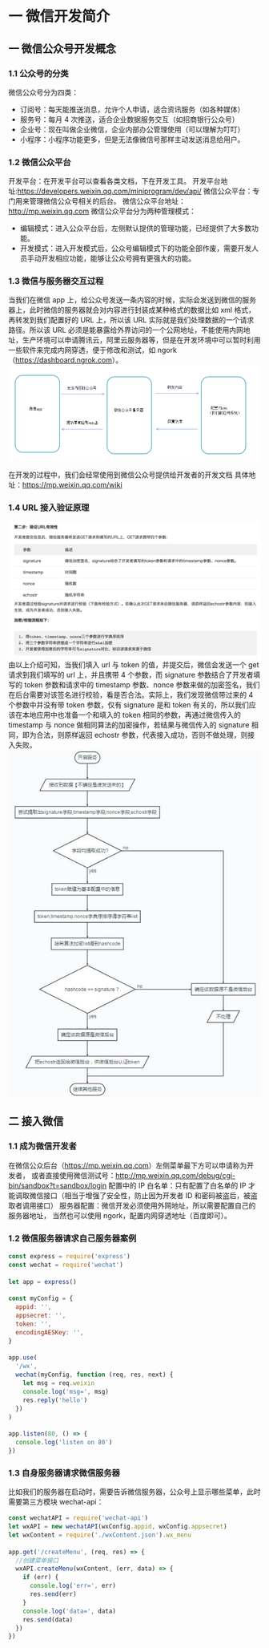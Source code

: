# 一 微信开发简介

## 一 微信公众号开发概念

### 1.1 公众号的分类

微信公众号分为四类：

- 订阅号：每天能推送消息，允许个人申请，适合资讯服务（如各种媒体）
- 服务号：每月 4 次推送，适合企业数据服务交互（如招商银行公众号）
- 企业号：现在叫做企业微信，企业内部办公管理使用（可以理解为叮叮）
- 小程序：小程序功能更多，但是无法像微信号那样主动发送消息给用户。

### 1.2 微信公众平台

开发平台：在开发平台可以查看各类文档，下在开发工具。
开发平台地址:<https://developers.weixin.qq.com/miniprogram/dev/api/>
微信公众平台：专门用来管理微信公众号相关的后台。
微信公众平台地址：<http://mp.weixin.qq.com>
微信公众平台分为两种管理模式：

- 编辑模式：进入公众平台后，左侧默认提供的管理功能，已经提供了大多数功能。
- 开发模式：进入开发模式后，公众号编辑模式下的功能全部作废，需要开发人员手动开发相应功能，能够让公众号拥有更强大的功能。

### 1.3 微信与服务器交互过程

当我们在微信 app 上，给公众号发送一条内容的时候，实际会发送到微信的服务器上，此时微信的服务器就会对内容进行封装成某种格式的数据比如 xml 格式，再转发到我们配置好的 URL 上，所以该 URL 实际就是我们处理数据的一个请求路径。所以该 URL 必须是能暴露给外界访问的一个公网地址，不能使用内网地址，生产环境可以申请腾讯云，阿里云服务器等，但是在开发环境中可以暂时利用一些软件来完成内网穿透，便于修改和测试，如 ngork（<https://dashboard.ngrok.com>）。
![](/images/JavaScript/wx-01.png)

在开发的过程中，我们会经常使用到微信公众号提供给开发者的开发文档
具体地址：<https://mp.weixin.qq.com/wiki>

### 1.4 URL 接入验证原理

![](/images/JavaScript/wx-02.png)
由以上介绍可知，当我们填入 url 与 token 的值，并提交后，微信会发送一个 get 请求到我们填写的 url 上，并且携带 4 个参数，而 signature 参数结合了开发者填写的 token 参数和请求中的 timestamp 参数、nonce 参数来做的加密签名，我们在后台需要对该签名进行校验，看是否合法。实际上，我们发现微信带过来的 4 个参数中并没有带 token 参数，仅有 signature 是和 token 有关的，所以我们应该在本地应用中也准备一个和填入的 token 相同的参数，再通过微信传入的 timestamp 与 nonce 做相同算法的加密操作，若结果与微信传入的 signature 相同，即为合法，则原样返回 echostr 参数，代表接入成功，否则不做处理，则接入失败。
![](/images/JavaScript/wx-03.png)

## 二 接入微信

### 1.1 成为微信开发者

在微信公众后台（<https://mp.weixin.qq.com>）左侧菜单最下方可以申请称为开发者，
或者直接使用微信测试号：<http://mp.weixin.qq.com/debug/cgi-bin/sandbox?t=sandbox/login>
配置中的 IP 白名单：只有配置了白名单的 IP 才能调取微信接口（相当于增强了安全性，防止因为开发者 ID 和密码被盗后，被盗取者调用接口）
服务器配置：微信开发必须使用外网地址，所以需要配置自己的服务器地址，
当然也可以使用 ngork，配置内网穿透地址（百度即可）。

### 1.2 微信服务器请求自己服务器案例

```javascript
const express = require('express')
const wechat = require('wechat')

let app = express()

const myConfig = {
  appid: '',
  appsecret: '',
  token: '',
  encodingAESKey: '',
}

app.use(
  '/wx',
  wechat(myConfig, function (req, res, next) {
    let msg = req.weixin
    console.log('msg=', msg)
    res.reply('hello')
  })
)

app.listen(80, () => {
  console.log('listen on 80')
})
```

### 1.3 自身服务器请求微信服务器

比如我们的服务器在启动时，需要告诉微信服务器，公众号上显示哪些菜单，此时需要第三方模块 wechat-api：

```javascript
const wechatAPI = require('wechat-api')
let wxAPI = new wechatAPI(wxConfig.appid, wxConfig.appsecret)
let wxContent = require('./wxContent.json').wx_menu

app.get('/createMenu', (req, res) => {
  //创建菜单接口
  wxAPI.createMenu(wxContent, (err, data) => {
    if (err) {
      console.log('err=', err)
      res.send(err)
    }
    console.log('data=', data)
    res.send(data)
  })
})
```
